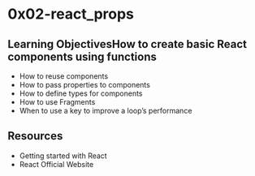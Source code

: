 # 0x02-react_props
## Learning ObjectivesHow to create basic React components using functions
  - How to reuse components
  - How to pass properties to components
  - How to define types for components
  - How to use Fragments
  - When to use a key to improve a loop’s performance
## Resources
  - Getting started with React
  - React Official Website

